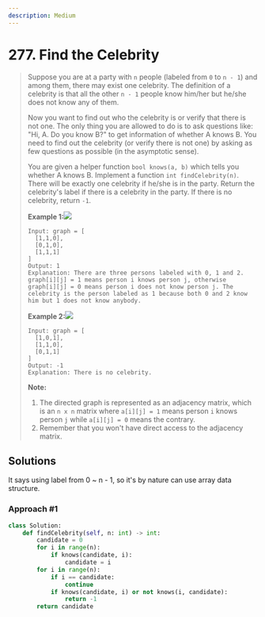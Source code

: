 ```yaml
---
description: Medium
---
```


# 277. Find the Celebrity

> Suppose you are at a party with `n` people \(labeled from `0` to `n - 1`\) and among them, there may exist one celebrity. The definition of a celebrity is that all the other `n - 1` people know him/her but he/she does not know any of them.
>
> Now you want to find out who the celebrity is or verify that there is not one. The only thing you are allowed to do is to ask questions like: "Hi, A. Do you know B?" to get information of whether A knows B. You need to find out the celebrity \(or verify there is not one\) by asking as few questions as possible \(in the asymptotic sense\).
>
> You are given a helper function `bool knows(a, b)` which tells you whether A knows B. Implement a function `int findCelebrity(n)`. There will be exactly one celebrity if he/she is in the party. Return the celebrity's label if there is a celebrity in the party. If there is no celebrity, return `-1`.
>
> **Example 1:**![](https://assets.leetcode.com/uploads/2019/02/02/277_example_1_bold.PNG)
>
> ```text
> Input: graph = [
>   [1,1,0],
>   [0,1,0],
>   [1,1,1]
> ]
> Output: 1
> Explanation: There are three persons labeled with 0, 1 and 2. graph[i][j] = 1 means person i knows person j, otherwise graph[i][j] = 0 means person i does not know person j. The celebrity is the person labeled as 1 because both 0 and 2 know him but 1 does not know anybody.
> ```
>
> **Example 2:**![](https://assets.leetcode.com/uploads/2019/02/02/277_example_2.PNG)
>
> ```text
> Input: graph = [
>   [1,0,1],
>   [1,1,0],
>   [0,1,1]
> ]
> Output: -1
> Explanation: There is no celebrity.
> ```
>
> **Note:**
>
> 1. The directed graph is represented as an adjacency matrix, which is an `n x n` matrix where `a[i][j] = 1` means person `i` knows person `j` while `a[i][j] = 0` means the contrary.
> 2. Remember that you won't have direct access to the adjacency matrix.

## Solutions

It says using label from 0 ~ n - 1, so it's by nature can use array data structure.

### Approach \#1

```python
class Solution:
    def findCelebrity(self, n: int) -> int:
        candidate = 0
        for i in range(n):
            if knows(candidate, i):
                candidate = i
        for i in range(n):
            if i == candidate:
                continue
            if knows(candidate, i) or not knows(i, candidate):
                return -1
        return candidate
```

